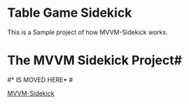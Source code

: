  Table Game Sidekick
====================


This is a Sample project of how MVVM-Sidekick works.


# The MVVM Sidekick Project#
#* IS MOVED HERE*  #

[MVVM-Sidekick](https://github.com/waynebaby/MVVM-Sidekick "MVVM-Sidekick ")